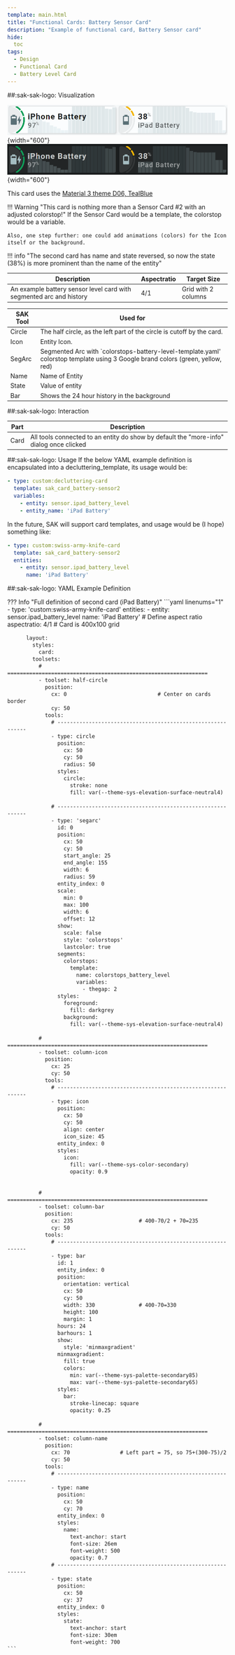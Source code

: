 ```yaml
---
template: main.html
title: "Functional Cards: Battery Sensor Card"
description: "Example of functional card, Battery Sensor card"
hide:
  toc
tags:
  - Design
  - Functional Card
  - Battery Level Card
---
```

<!-- GT/GL -->
##:sak-sak-logo: Visualization

![Swiss Army Knife Functional Card Battery Sensor2 D06 Light]( ../assets/screenshots/sak-functional-card-12-battery-sensor2-theme-d06-light.png){width="600"}
<br>![Swiss Army Knife Functional Card Battery Sensor2 D06 Dark]( ../assets/screenshots/sak-functional-card-12-battery-sensor2-theme-d06-dark.png){width="600"}

This card uses the [Material 3 theme D06, TealBlue][ham3-d06-url]

!!! Warning "This card is nothing more than a Sensor Card \#2 with an adjusted colorstop!"
    If the Sensor Card would be a template, the colorstop would be a variable.
    
    Also, one step further: one could add animations (colors) for the Icon itself or the background.

!!! info "The second card has name and state reversed, so now the state (38%) is more prominent than the name of the entity"

| Description| Aspectratio| Target Size |
|-|-|-|
| An example battery sensor level card with segmented arc and history| 4/1 | Grid with 2 columns |

| SAK Tool| Used for |
|-|-|
| Circle | The half circle, as the left part of the circle is cutoff by the card.|
| Icon | Entity Icon.
| SegArc | Segmented Arc with `colorstops-battery-level-template.yaml' colorstop template using 3 Google brand colors (green, yellow, red) |
| Name | Name of Entity|
| State | Value of entity|
| Bar | Shows the 24 hour history in the background|

##:sak-sak-logo: Interaction

| Part | Description|
|-|-|
| Card | All tools connected to an entity do show by default the "more-info" dialog once clicked |

##:sak-sak-logo: Usage
If the below YAML example definition is encapsulated into a decluttering_template, its usage would be:

```yaml linenums="1"
- type: custom:decluttering-card
  template: sak_card_battery-sensor2
  variables:
    - entity: sensor.ipad_battery_level
    - entity_name: 'iPad Battery'
```

In the future, SAK will support card templates, and usage would be (I hope) something like:


```yaml linenums="1"
- type: custom:swiss-army-knife-card
  template: sak_card_battery-sensor2
  entities:
    - entity: sensor.ipad_battery_level
      name: 'iPad Battery'
```

##:sak-sak-logo: YAML Example Definition

??? Info "Full definition of second card (iPad Battery)"
    ```yaml linenums="1"
        - type: 'custom:swiss-army-knife-card'
          entities:
            - entity: sensor.ipad_battery_level
              name: 'iPad Battery'
          # Define aspect ratio
          aspectratio: 4/1                          # Card is 400x100 grid

          layout:
            styles:
              card:
            toolsets:
              # ================================================================
              - toolset: half-circle
                position:
                  cx: 0                             # Center on cards border 
                  cy: 50
                tools:
                  # ------------------------------------------------------------
                  - type: circle
                    position:
                      cx: 50
                      cy: 50
                      radius: 50
                    styles:
                      circle:
                        stroke: none
                        fill: var(--theme-sys-elevation-surface-neutral4)

                  # ------------------------------------------------------------ 
                  - type: 'segarc'
                    id: 0
                    position:
                      cx: 50
                      cy: 50
                      start_angle: 25
                      end_angle: 155
                      width: 6
                      radius: 59
                    entity_index: 0
                    scale:
                      min: 0
                      max: 100
                      width: 6
                      offset: 12
                    show:
                      scale: false
                      style: 'colorstops'
                      lastcolor: true
                    segments:
                      colorstops:
                        template:
                          name: colorstops_battery_level
                          variables:
                            - thegap: 2
                    styles:
                      foreground:
                        fill: darkgrey
                      background:
                        fill: var(--theme-sys-elevation-surface-neutral4)

              # ================================================================
              - toolset: column-icon
                position:
                  cx: 25
                  cy: 50
                tools:
                  # ------------------------------------------------------------
                  - type: icon
                    position:
                      cx: 50
                      cy: 50
                      align: center
                      icon_size: 45
                    entity_index: 0
                    styles:
                      icon:
                        fill: var(--theme-sys-color-secondary)
                        opacity: 0.9
                    

              # ================================================================
              - toolset: column-bar
                position:
                  cx: 235                     # 400-70/2 + 70=235
                  cy: 50
                tools:
                  # ------------------------------------------------------------
                  - type: bar
                    id: 1
                    entity_index: 0
                    position:
                      orientation: vertical
                      cx: 50
                      cy: 50
                      width: 330              # 400-70=330
                      height: 100
                      margin: 1
                    hours: 24
                    barhours: 1
                    show:
                      style: 'minmaxgradient'
                    minmaxgradient:
                      fill: true
                      colors:
                        min: var(--theme-sys-palette-secondary85)
                        max: var(--theme-sys-palette-secondary65)
                    styles:
                      bar:
                        stroke-linecap: square
                        opacity: 0.25

              # ================================================================
              - toolset: column-name
                position:
                  cx: 70                # Left part = 75, so 75+(300-75)/2
                  cy: 50
                tools:
                  # ------------------------------------------------------------
                  - type: name
                    position:
                      cx: 50
                      cy: 70
                    entity_index: 0
                    styles:
                      name:
                        text-anchor: start
                        font-size: 26em
                        font-weight: 500
                        opacity: 0.7
                  # ------------------------------------------------------------
                  - type: state
                    position:
                      cx: 50
                      cy: 37
                    entity_index: 0
                    styles:
                      state:
                        text-anchor: start
                        font-size: 30em
                        font-weight: 700
    ```

<!-- Image references -->

<!--- Internal References... --->
[Swiss Army Knife Tutorial 02]: ../tutorials/10-step-tutorial-02-intro.md

<!--- External References... --->
[ham3-d06-url]: https://material3-themes-manual.amoebelabs.com/examples/material3-example-theme-d06-tealblue/
